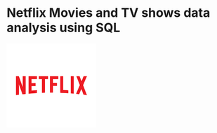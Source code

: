 # Netflix Movies and TV shows data analysis using SQL
![Netflix logo](https://github.com/javeria2699/Netflix_Analysis/blob/main/logo.png)
